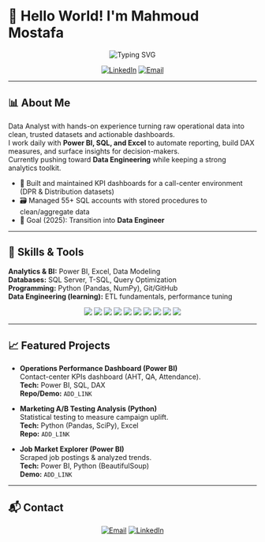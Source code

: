# 👋 Hello World! I'm **Mahmoud Mostafa**

<div align="center">
  <img src="https://readme-typing-svg.herokuapp.com?font=Fira+Code&pause=1000&color=0969DA&center=true&vCenter=true&width=520&lines=Data+Analyst;Business+Intelligence+Analyst;Data+Engineer" alt="Typing SVG" />
</div>

<p align="center">
  <a href="https://www.linkedin.com/in/mahmoud-mostafa-ba92781ba"><img src="https://img.shields.io/badge/LinkedIn-0077B5?style=for-the-badge&logo=linkedin&logoColor=white" alt="LinkedIn" /></a>
  <a href="mailto:mahmoudmostafamm911@gmail.com"><img src="https://img.shields.io/badge/Email-D14836?style=for-the-badge&logo=gmail&logoColor=white" alt="Email" /></a>
</p>

---

## 📊 About Me

Data Analyst with hands-on experience turning raw operational data into clean, trusted datasets and actionable dashboards.  
I work daily with **Power BI, SQL, and Excel** to automate reporting, build DAX measures, and surface insights for decision-makers.  
Currently pushing toward **Data Engineering** while keeping a strong analytics toolkit.

- 🧩 Built and maintained KPI dashboards for a call-center environment (DPR & Distribution datasets)
- 🗃️ Managed 55+ SQL accounts with stored procedures to clean/aggregate data
- 🎯 Goal (2025): Transition into **Data Engineer**

---

## 🧠 Skills & Tools

**Analytics & BI:** Power BI, Excel, Data Modeling  
**Databases:** SQL Server, T-SQL, Query Optimization  
**Programming:** Python (Pandas, NumPy), Git/GitHub  
**Data Engineering (learning):** ETL fundamentals, performance tuning

<p align="center">
  <img src="https://img.shields.io/badge/Power%20BI-%23F2C811.svg?style=for-the-badge&logo=powerbi&logoColor=black" />
  <img src="https://img.shields.io/badge/SQL%20Server-CC2927?style=for-the-badge&logo=microsoft-sql-server&logoColor=white" />
  <img src="https://img.shields.io/badge/PostgreSQL-336791?style=for-the-badge&logo=postgresql&logoColor=white" />
  <img src="https://img.shields.io/badge/Python-3776AB?style=for-the-badge&logo=python&logoColor=white" />
  <img src="https://img.shields.io/badge/Matplotlib-005571?style=for-the-badge&logo=plotly&logoColor=white" />
  <img src="https://img.shields.io/badge/Seaborn-4EABD1?style=for-the-badge&logo=python&logoColor=white" />
  <img src="https://img.shields.io/badge/Pandas-150458?style=for-the-badge&logo=pandas&logoColor=white" />
  <img src="https://img.shields.io/badge/NumPy-013243?style=for-the-badge&logo=numpy&logoColor=white" />
  <img src="https://img.shields.io/badge/Excel-217346?style=for-the-badge&logo=microsoft-excel&logoColor=white" />
  <img src="https://img.shields.io/badge/Power%20Query-217346?style=for-the-badge&logo=microsoft-excel&logoColor=white" />
</p>

---

## 📈 Featured Projects

- **Operations Performance Dashboard (Power BI)**  
  Contact-center KPIs dashboard (AHT, QA, Attendance).  
  **Tech:** Power BI, SQL, DAX  
  **Repo/Demo:** `ADD_LINK`

- **Marketing A/B Testing Analysis (Python)**  
  Statistical testing to measure campaign uplift.  
  **Tech:** Python (Pandas, SciPy), Excel  
  **Repo:** `ADD_LINK`

- **Job Market Explorer (Power BI)**  
  Scraped job postings & analyzed trends.  
  **Tech:** Power BI, Python (BeautifulSoup)  
  **Demo:** `ADD_LINK`

---

## 📬 Contact

<p align="center">
  <a href="mailto:mahmoudmostafamm911@gmail.com"><img src="https://img.shields.io/badge/Email-D14836?style=for-the-badge&logo=gmail&logoColor=white" alt="Email" /></a>
  <a href="https://www.linkedin.com/in/mahmoud-mostafa-ba92781ba"><img src="https://img.shields.io/badge/LinkedIn-0077B5?style=for-the-badge&logo=linkedin&logoColor=white" alt="LinkedIn" /></a>
</p>

